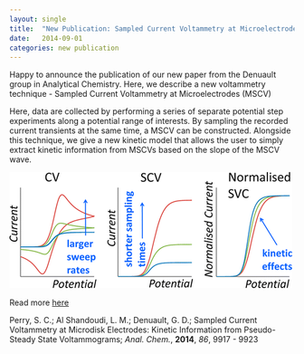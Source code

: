 ```yaml
---
layout: single
title:  "New Publication: Sampled Current Voltammetry at Microelectrodes"
date:   2014-09-01
categories: new publication
---
```


Happy to announce the publication of our new paper from the Denuault group in Analytical Chemistry. Here, we describe a new voltammetry technique - Sampled Current Voltammetry at Microelectrodes (MSCV)

Here, data are collected by performing a series of separate potential step experiments along a potential range of interests. By sampling the recorded current transients at the same time, a MSCV can be constructed. Alongside this technique, we give a new kinetic model that allows the user to simply extract kinetic information from MSCVs based on the slope of the MSCV wave. 

![Perry et al, *Anal. Chem.*, **2014**, *86*, 9917](/images_posts/2014-09-01/MSCV.png)

Read more [here](https://doi.org/10.1021/ac502645e)

Perry, S. C.; Al Shandoudi, L. M.; Denuault, G. D.; Sampled Current Voltammetry at Microdisk Electrodes: Kinetic Information from Pseudo-Steady State Voltammograms; *Anal. Chem.*, **2014**, *86*, 9917 - 9923